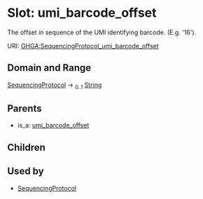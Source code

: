 
# Slot: umi_barcode_offset


The offset in sequence of the UMI identifying barcode. (E.g. '16').

URI: [GHGA:SequencingProtocol_umi_barcode_offset](https://w3id.org/GHGA/SequencingProtocol_umi_barcode_offset)


## Domain and Range

[SequencingProtocol](SequencingProtocol.md) &#8594;  <sub>0..1</sub> [String](types/String.md)

## Parents

 *  is_a: [umi_barcode_offset](umi_barcode_offset.md)

## Children


## Used by

 * [SequencingProtocol](SequencingProtocol.md)

